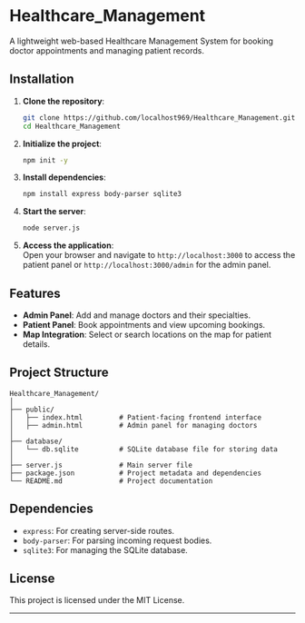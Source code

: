 # Healthcare_Management  

A lightweight web-based Healthcare Management System for booking doctor appointments and managing patient records.  

## Installation  

1. **Clone the repository**:  
   ```bash  
   git clone https://github.com/localhost969/Healthcare_Management.git  
   cd Healthcare_Management  
   ```  

2. **Initialize the project**:  
   ```bash  
   npm init -y  
   ```  

3. **Install dependencies**:  
   ```bash  
   npm install express body-parser sqlite3  
   ```  

4. **Start the server**:  
   ```bash  
   node server.js  
   ```  

5. **Access the application**:  
   Open your browser and navigate to `http://localhost:3000` to access the patient panel or `http://localhost:3000/admin` for the admin panel.  

## Features  

- **Admin Panel**: Add and manage doctors and their specialties.  
- **Patient Panel**: Book appointments and view upcoming bookings.  
- **Map Integration**: Select or search locations on the map for patient details.  

## Project Structure  

```plaintext
Healthcare_Management/
│
├── public/
│   ├── index.html         # Patient-facing frontend interface
│   ├── admin.html         # Admin panel for managing doctors
│
├── database/
│   └── db.sqlite          # SQLite database file for storing data
│
├── server.js              # Main server file
├── package.json           # Project metadata and dependencies
└── README.md              # Project documentation
```

## Dependencies  

- `express`: For creating server-side routes.  
- `body-parser`: For parsing incoming request bodies.  
- `sqlite3`: For managing the SQLite database.  

## License  

This project is licensed under the MIT License.  

---  

